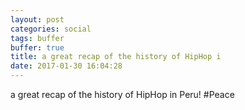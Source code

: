 ```yaml
---
layout: post
categories: social
tags: buffer
buffer: true
title: a great recap of the history of HipHop i
date: 2017-01-30 16:04:28
---
```

a great recap of the history of HipHop in Peru! #Peace
